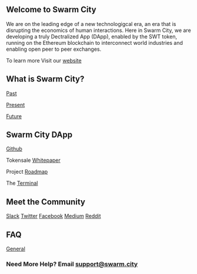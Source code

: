 ## Welcome to Swarm City


We are on the leading edge of a new technologigcal era, an era that is disrupting the economics of human interactions. Here in Swarm City, we are developing a truly Dectralized App (DApp), enabled by the SWT token, running on the Ethereum blockchain to  interconnect world industries and enabling open peer to peer exchanges.

To learn more Visit our [website](https://swarm.city) 


## What is Swarm City?

[Past](https://press.swarm.city/happy-new-year-a52f80043cc7#.uco0arcyo)

[Present](https://press.swarm.city/launch-swarm-city-terminal-f32a8264d98f#.87579vodh)

[Future](https://press.swarm.city/swarm-city-boardwalk-overview-9a362f19411f#.8pruqahmj)


## Swarm City DApp

[Github](https://github.com/swarmcity)

Tokensale [Whitepaper](https://github.com/swarmcity/sc-token/blob/master/token-exchange-miniwhitepaper.md)

Project [Roadmap](https://press.swarm.city/unmistakably-swarm-city-9522606f88)

The [Terminal](https://swarm.city)


## Meet the Community

[Slack](https://swarm-slack-invite.herokuapp.com/)
[Twitter](https://twitter.com/SwarmCityHive)
[Facebook](https://www.facebook.com/groups/SwarmCity/)
[Medium](https://press.swarm.city/)
[Reddit](https://www.reddit.com/r/SwarmCity/)


## FAQ

[General](https://faq.swarm.city/)


### Need More Help? Email support@swarm.city
